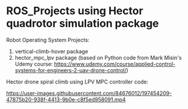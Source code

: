 # ROS_Projects using Hector quadrotor simulation package

Robot Operating System Projects:

1) vertical-climb-hover package
2) hector_mpc_lpv package (based on Python code from Mark Misin's Udemy course: https://www.udemy.com/course/applied-control-systems-for-engineers-2-uav-drone-control/)

Hector drone spiral climb using LPV MPC controller code:

https://user-images.githubusercontent.com/84676012/197454209-47875b20-938f-4413-9b0e-c8f5ed958091.mp4


